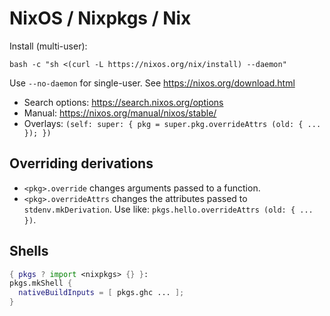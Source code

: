 # NixOS / Nixpkgs / Nix

Install (multi-user):

    bash -c "sh <(curl -L https://nixos.org/nix/install) --daemon"

Use `--no-daemon` for single-user. See <https://nixos.org/download.html>

- Search options: <https://search.nixos.org/options>
- Manual: <https://nixos.org/manual/nixos/stable/>
- Overlays: `(self: super: { pkg = super.pkg.overrideAttrs (old: { ... }); })`

## Overriding derivations

- `<pkg>.override` changes arguments passed to a function.
- `<pkg>.overrideAttrs` changes the attributes passed to `stdenv.mkDerivation`.
  Use like: `pkgs.hello.overrideAttrs (old: { ... })`.


## Shells

```nix
{ pkgs ? import <nixpkgs> {} }:
pkgs.mkShell {
  nativeBuildInputs = [ pkgs.ghc ... ];
}
```
